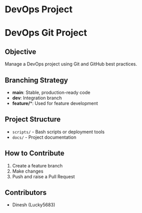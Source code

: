 # DevOps Project 
# DevOps Git Project

## Objective
Manage a DevOps project using Git and GitHub best practices.

## Branching Strategy
- **main**: Stable, production-ready code
- **dev**: Integration branch
- **feature/***: Used for feature development

## Project Structure
- `scripts/` - Bash scripts or deployment tools
- `docs/` - Project documentation

## How to Contribute
1. Create a feature branch
2. Make changes
3. Push and raise a Pull Request
## Contributors
- Dinesh (Lucky5683)

